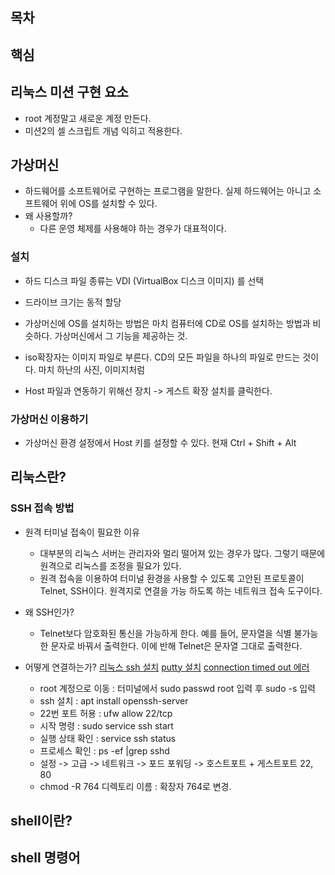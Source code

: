 ## 목차

## 핵심

## 리눅스 미션 구현 요소 
- root 계정말고 새로운 계정 만든다. 
- 미션2의 셀 스크립트 개념 익히고 적용한다. 

## 가상머신
- 하드웨어를 소프트웨어로 구현하는 프로그램을 말한다. 실제 하드웨어는 아니고 소프트웨어 위에 OS를 설치할 수 있다.
- 왜 사용할까?
    - 다른 운영 체제를 사용해야 하는 경우가 대표적이다.

### 설치
- 하드 디스크 파일 종류는 VDI (VirtualBox 디스크 이미지) 를 선택
- 드라이브 크기는 동적 할당
- 가상머신에 OS를 설치하는 방법은 마치 컴퓨터에 CD로 OS를 설치하는 방법과 비슷하다. 가상머신에서 그 기능을 제공하는 것.

- iso확장자는 이미지 파일로 부른다. CD의 모든 파일을 하나의 파일로 만드는 것이다. 마치 하난의 사진, 이미지처럼

- Host 파일과 연동하기 위해선 장치 -> 게스트 확장 설치를 클릭한다.

### 가상머신 이용하기
- 가상머신 환경 설정에서 Host 키를 설정할 수 있다. 현재 Ctrl + Shift + Alt

## 리눅스란?

### SSH 접속 방법
- 원격 터미널 접속이 필요한 이유
    - 대부분의 리눅스 서버는 관리자와 멀리 떨어져 있는 경우가 많다. 그렇기 때문에 원격으로 리눅스를 조정을 필요가 있다.
    - 원격 접속을 이용하여 터미널 환경을 사용할 수 있도록 고안된 프로토콜이 Telnet, SSH이다. 원격지로 연결을 가능 하도록 하는 네트워크 접속 도구이다.

- 왜 SSH인가?
    - Telnet보다 암호화된 통신을 가능하게 한다. 예를 들어, 문자열을 식별 불가능한 문자로 바꿔서 출력한다. 이에 반해 Telnet은 문자열 그대로 출력한다.

- 어떻게 연결하는가?
    [리눅스 ssh 설치](https://jimnong.tistory.com/713)
    [putty 설치](https://cupjoo.tistory.com/98)
    [connection timed out 에러](https://suzxc2468.tistory.com/155)
    
    - root 계정으로 이동 : 터미널에서 sudo passwd root 입력 후 sudo -s 입력
    - ssh 설치 : apt install openssh-server
    - 22번 포트 허용 : ufw allow 22/tcp
    - 시작 명령 : sudo service ssh start
    - 실행 상태 확인 : service ssh status
    - 프로세스 확인 : ps -ef |grep sshd
    - 설정 -> 고급 -> 네트워크 -> 포드 포워딩 -> 호스트포트 + 게스트포트 22, 80 
    - chmod -R 764 디렉토리 이름 : 확장자 764로 변경.
    
## shell이란?

## shell 명령어